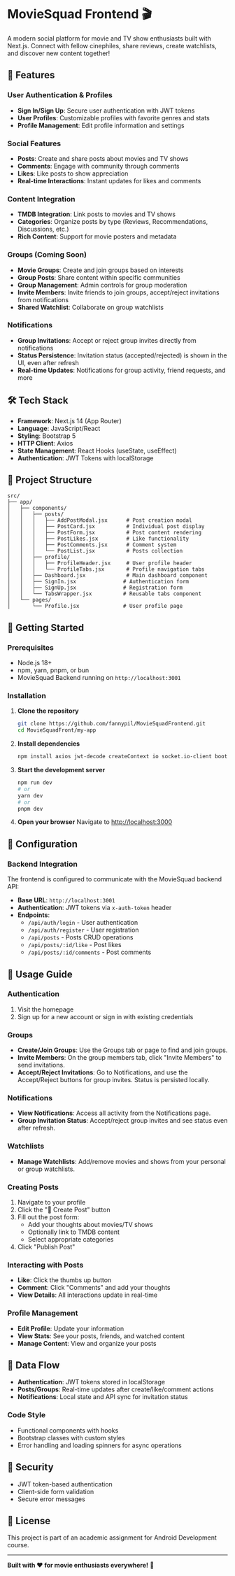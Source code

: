 # MovieSquad Frontend 🎬

A modern social platform for movie and TV show enthusiasts built with Next.js. Connect with fellow cinephiles, share reviews, create watchlists, and discover new content together!

## 🚀 Features

### User Authentication & Profiles
- **Sign In/Sign Up**: Secure user authentication with JWT tokens
- **User Profiles**: Customizable profiles with favorite genres and stats
- **Profile Management**: Edit profile information and settings

### Social Features
- **Posts**: Create and share posts about movies and TV shows
- **Comments**: Engage with community through comments
- **Likes**: Like posts to show appreciation
- **Real-time Interactions**: Instant updates for likes and comments

### Content Integration
- **TMDB Integration**: Link posts to movies and TV shows
- **Categories**: Organize posts by type (Reviews, Recommendations, Discussions, etc.)
- **Rich Content**: Support for movie posters and metadata

### Groups (Coming Soon)
- **Movie Groups**: Create and join groups based on interests
- **Group Posts**: Share content within specific communities
- **Group Management**: Admin controls for group moderation
- **Invite Members**: Invite friends to join groups, accept/reject invitations from notifications
- **Shared Watchlist**: Collaborate on group watchlists

### Notifications
- **Group Invitations**: Accept or reject group invites directly from notifications
- **Status Persistence**: Invitation status (accepted/rejected) is shown in the UI, even after refresh
- **Real-time Updates**: Notifications for group activity, friend requests, and more

## 🛠️ Tech Stack

- **Framework**: Next.js 14 (App Router)
- **Language**: JavaScript/React
- **Styling**: Bootstrap 5
- **HTTP Client**: Axios
- **State Management**: React Hooks (useState, useEffect)
- **Authentication**: JWT Tokens with localStorage

## 📁 Project Structure

```
src/
├── app/
│   ├── components/
│   │   ├── posts/
│   │   │   ├── AddPostModal.jsx      # Post creation modal
│   │   │   ├── PostCard.jsx          # Individual post display
│   │   │   ├── PostForm.jsx          # Post content rendering
│   │   │   ├── PostLikes.jsx         # Like functionality
│   │   │   ├── PostComments.jsx      # Comment system
│   │   │   └── PostList.jsx          # Posts collection
│   │   ├── profile/
│   │   │   ├── ProfileHeader.jsx     # User profile header
│   │   │   └── ProfileTabs.jsx       # Profile navigation tabs
│   │   ├── Dashboard.jsx             # Main dashboard component
│   │   ├── SignIn.jsx               # Authentication form
│   │   ├── SignUp.jsx               # Registration form
│   │   └── TabsWrapper.jsx          # Reusable tabs component
│   └── pages/
│       └── Profile.jsx              # User profile page
```

## 🚀 Getting Started

### Prerequisites

- Node.js 18+ 
- npm, yarn, pnpm, or bun
- MovieSquad Backend running on `http://localhost:3001`

### Installation

1. **Clone the repository**
   ```bash
   git clone https://github.com/fannypil/MovieSquadFrontend.git
   cd MovieSquadFront/my-app
   ```

2. **Install dependencies**
   ```bash
   npm install axios jwt-decode createContext io socket.io-client bootstrap bootstrap-icons d3 react-router-dom
   ```

3. **Start the development server**
   ```bash
   npm run dev
   # or
   yarn dev
   # or
   pnpm dev
   ```

4. **Open your browser**
   Navigate to [http://localhost:3000](http://localhost:3000)

## 🔧 Configuration

### Backend Integration

The frontend is configured to communicate with the MovieSquad backend API:

- **Base URL**: `http://localhost:3001`
- **Authentication**: JWT tokens via `x-auth-token` header
- **Endpoints**:
  - `/api/auth/login` - User authentication
  - `/api/auth/register` - User registration
  - `/api/posts` - Posts CRUD operations
  - `/api/posts/:id/like` - Post likes
  - `/api/posts/:id/comments` - Post comments

## 📱 Usage Guide

### Authentication
1. Visit the homepage
2. Sign up for a new account or sign in with existing credentials

### Groups
- **Create/Join Groups**: Use the Groups tab or page to find and join groups.
- **Invite Members**: On the group members tab, click "Invite Members" to send invitations.
- **Accept/Reject Invitations**: Go to Notifications, and use the Accept/Reject buttons for group invites. Status is persisted locally.

### Notifications
- **View Notifications**: Access all activity from the Notifications page.
- **Group Invitation Status**: Accept/reject group invites and see status even after refresh.

### Watchlists
- **Manage Watchlists**: Add/remove movies and shows from your personal or group watchlists.

### Creating Posts
1. Navigate to your profile
2. Click the "📝 Create Post" button
3. Fill out the post form:
   - Add your thoughts about movies/TV shows
   - Optionally link to TMDB content
   - Select appropriate categories
4. Click "Publish Post"

### Interacting with Posts
- **Like**: Click the thumbs up button
- **Comment**: Click "Comments" and add your thoughts
- **View Details**: All interactions update in real-time

### Profile Management
- **Edit Profile**: Update your information
- **View Stats**: See your posts, friends, and watched content
- **Manage Content**: View and organize your posts

## 🔄 Data Flow

- **Authentication**: JWT tokens stored in localStorage
- **Posts/Groups**: Real-time updates after create/like/comment actions
- **Notifications**: Local state and API sync for invitation status

### Code Style

- Functional components with hooks
- Bootstrap classes with custom styles
- Error handling and loading spinners for async operations


## 🔐 Security

- JWT token-based authentication
- Client-side form validation
- Secure error messages

## 📝 License

This project is part of an academic assignment for Android Development course.

---

**Built with ❤️ for movie enthusiasts everywhere!** 🍿
